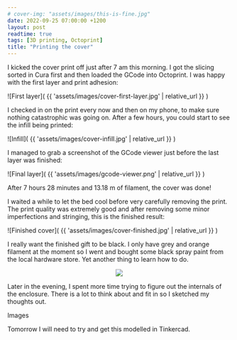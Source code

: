 ```yaml
---
# cover-img: "assets/images/this-is-fine.jpg"
date: 2022-09-25 07:00:00 +1200
layout: post
readtime: true
tags: [3D printing, Octoprint]
title: "Printing the cover"
---
```


​I kicked the cover print off just after 7 am this morning. I got the slicing sorted in Cura first and then loaded the GCode into Octoprint. I was happy with the first layer and print adhesion:

![First layer]( {{ 'assets/images/cover-first-layer.jpg' | relative_url }} )

I checked in on the print every now and then on my phone, to make sure nothing catastrophic was going on. After a few hours, you could start to see the infill being printed:

![Infill]( {{ 'assets/images/cover-infill.jpg' | relative_url }} )

I managed to grab a screenshot of the GCode viewer just before the last layer was finished:

![Final layer]( {{ 'assets/images/gcode-viewer.png' | relative_url }} )

After 7 hours 28 minutes and 13.18 m of filament, the cover was done!

I waited a while to let the bed cool before very carefully removing the print. The print quality was extremely good and after removing some minor imperfections and stringing, this is the finished result:

![Finished cover]( {{ 'assets/images/cover-finished.jpg' | relative_url }} )

I really want the finished gift to be black. I only have grey and orange filament at the moment so I went and bought some black spray paint from the local hardware store. Yet another thing to learn how to do.

<div style="text-align: center"><img src="{{ site.baseurl }}/assets/images/fresh-prince.gif"></div>

Later in the evening, I spent more time trying to figure out the internals of the enclosure. There is a lot to think about and fit in so I sketched my thoughts out.

Images

Tomorrow I will need to try and get this modelled in Tinkercad.
